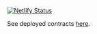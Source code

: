 [![Netlify Status](https://api.netlify.com/api/v1/badges/e6238990-c148-433c-8007-46680779c8b3/deploy-status)](https://app.netlify.com/sites/binary-arbitrable-proxy/deploys)

See deployed contracts [here](https://github.com/kleros/binary-arbitrable-proxy/blob/master/src/ethereum/network-contract-mapping.js).
